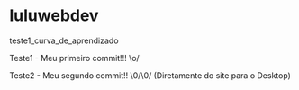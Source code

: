 # luluwebdev
teste1_curva_de_aprendizado

Teste1 - Meu primeiro commit!!! \o/

Teste2 - Meu segundo commit!! \0/\0/ (Diretamente do site para o Desktop)
